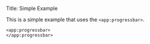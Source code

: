 Title: Simple Example

This is a simple example that uses the `<app:progressbar>`.
	
	<app:progressbar>
	</app:progressbar>
	

